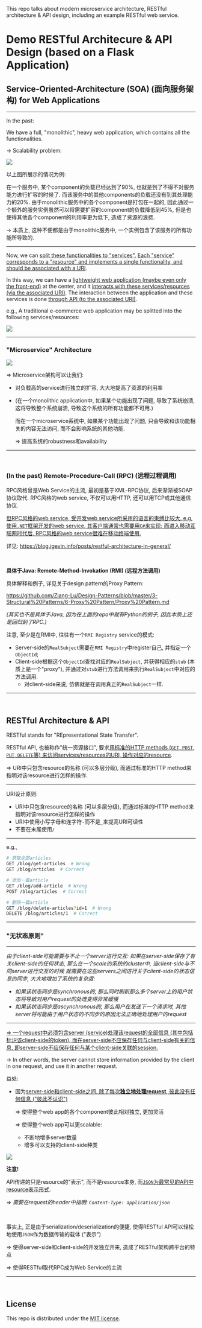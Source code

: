 This repo talks about modern microservice architecture, RESTful architecture & API design, including an example RESTful web service.

# Demo RESTful Architecure & API Design (based on a Flask Application)

## Service-Oriented-Architecture (SOA) (面向服务架构) for Web Applications

***

In the past:

We have a full, "monolithic", heavy web application, which contains all the functionalities.

-> Scalability problem:

<img src="https://github.com/Ziang-Lu/RESTful-with-Flask/blob/master/Monolithic%20Architecture%20Scalability.png?raw=true">

以上图所展示的情况为例:

在一个服务中, 某个component的负载已经达到了90%, 也就是到了不得不对服务能力进行扩容的时候了. 而该服务中的其他components的负载还没有到其处理能力的20%. 由于monolithic服务中的各个component是打包在一起的, 因此通过一个额外的服务实例虽然可以将需要扩容的component的负载降低到45%, 但是也使得其他各个component的利用率更为低下, 造成了资源的浪费.

-> 本质上, 这种不便都是由于monolithic服务中, 一个实例包含了该服务的所有功能所导致的.

***

Now, we can <u>split these functionalities to "services".</u> <u>Each "service" corresponds to a "resource" and implements a single functionality, and should be associated with a URI</u>.

In this way, we can have a <u>lightweight web application (maybe even only the front-end)</u> at the center, and it <u>interacts with these services/resources (via the associated URI)</u>. The interaction between the application and these services is done <u>through API (to the associated URI)</u>.

e.g., A traditional e-commerce web application may be splitted into the following services/resources:

<img src="https://github.com/Ziang-Lu/RESTful-with-Flask/blob/master/RESTful%20Architecture.png?raw=true">

<br>

***

### "Microservice" Architecture

<img src="https://github.com/Ziang-Lu/RESTful-with-Flask/blob/master/Microservice%20Architecture.png?raw=true">

=> Microservice架构可以让我们:

* 对负载高的service进行独立的扩容, 大大地提高了资源的利用率

* (在一个monolithic application中, 如果某个功能出现了问题, 导致了系统崩溃, 这将导致整个系统崩溃, 导致这个系统的所有功能都不可用.)

  而在一个microservice系统中, 如果某个功能出现了问题, 只会导致和该功能相关的内容无法访问, 而不会影响系统的其他功能.

  => 提高系统的robustness和availability

***

<br>

### (In the past) Remote-Procedure-Call (RPC) (远程过程调用)

RPC风格曾是Web Service的主流, 最初是基于XML-RPC协议, 后来渐渐被SOAP协议取代. RPC风格的web service, 不仅可以用HTTP, 还可以用TCP或其他通信协议.

<u>但RPC风格的web service, 受开发web service所采用的语言的束缚比较大. e.g, 使用`.NET`框架开发的web service, 其客户端通常也需要用`C#`来实现; 而进入移动互联网时代后, RPC风格的web service很难在移动终端使用.</u>

详见: https://blog.igevin.info/posts/restful-architecture-in-general/

<br>

**具体于Java: Remote-Method-Invokation (RMI) (远程方法调用)**

具体解释和例子, 详见关于design pattern的Proxy Pattern:

https://github.com/Ziang-Lu/Design-Patterns/blob/master/3-Structural%20Patterns/6-Proxy%20Pattern/Proxy%20Pattern.md

*(其实也不是具体于Java, 因为在上面的repo中就有Python的例子, 因此本质上还是回归到了RPC.)*

注意, 至少是在RMI中, 往往有一个`RMI Registry` service的模式:

* Server-side的`RealSubject`需要在`RMI Registry`中register自己, 并指定一个`ObjectId`;
* Client-side根据这个`ObjectId`查找对应的`RealSubject`, 并获得相应的`stub` (本质上是一个"proxy"), 并通过对`stub`进行方法调用来执行`RealSubject`中对应的方法调用.
  * 对client-side来说, 仿佛就是在调用真正的`RealSubject`一样.

***

<br>

## RESTful Architecture & API

RESTful stands for "REpresentational State Transfer".

RESTful API, 也被称作"统一资源接口", 要求<u>用标准的HTTP methods (`GET`, `POST`, `PUT`, `DELETE`等) 来访问services/resources的URI, 操作对应的resource</u>.

=> URI中只包含resource的名称 (可以多层分级), 而通过标准的HTTP method来指明对该resource进行怎样的操作.

***

URI设计原则:

* URI中只包含resource的名称 (可以多层分级), 而通过标准的HTTP method来指明对该resource进行怎样的操作
* URI中使用小写字母和连字符`-`而不是`_`来提高URI可读性
* 不要在末尾使用`/`

***

e.g.,

```bash
# 获取全部articles
GET /blog/get-articles  # Wrong
GET /blog/articles  # Correct

# 添加一篇article
GET /blog/add-article  # Wrong
POST /blog/articles  # Correct

# 删除一篇article
GET /blog/delete-articles?id=1  # Wrong
DELETE /blog/articles/1  # Correct
```

***

### "无状态原则"

***

*由于client-side可能需要与不止一个server进行交互: 如果在server-side保存了有关client-side的任何状态, 那么在一个scale的系统的cluster中, 当client-side与不同server进行交互的时候 就需要在这些servers之间进行关于client-side的状态信息的同步, 大大地增加了系统的复杂度:*

* *如果该状态同步是synchronous的, 那么同时刷新那么多个server上的用户状态将导致对用户request的处理变得异常缓慢*
* *如果该状态同步是ascynchronous的, 那么用户在发送下一个请求时, 其他server将可能由于用户状态的不同步的原因无法正确地处理用户的request*

***

<u>=> 一个request中必须包含server (service)处理该request的全部信息 (其中包括标识该client-side的token), 而在server-side不应保存任何与client-side有关的信息, 即server-side不应保存任何与某个client-side关联的session.</u>

-> In other words, the server cannot store information provided by the client in one request, and use it in another request.

益处:

* 因为<u>server-side和client-side之间, 除了每次**独立地处理request**, 彼此没有任何信息 ("彼此不认识")</u>

  => 使得整个web app的各个component彼此相对独立, 更加灵活

  => 使得整个web app可以更scalable:

  * 不断地增多server数量
  * 增多可以支持的client-side种类

<img src="https://github.com/Ziang-Lu/RESTful-with-Flask/blob/master/Scalable%20RESTful.png?raw=true">

**注意!**

API传递的只是resource的"表示", 而不是resource本身, 而<u>`JSON`为最常见的API中resource表示形式</u>.

*=> 需要在request的header中指明: `Content-Type: application/json`*

<br>

事实上, 正是由于serialization/deserialization的便捷, 使得RESTful API可以轻松地使用`JSON`作为数据传输的载体 ("表示")

=> 使得server-side和client-side的开发独立开来, 造成了RESTful架构跨平台的特点

=> 使得RESTful取代RPC成为Web Service的主流

***

<br>

## License

This repo is distributed under the <a href="https://github.com/Ziang-Lu/RESTful-with-Flask/blob/master/LICENSE">MIT license</a>.

